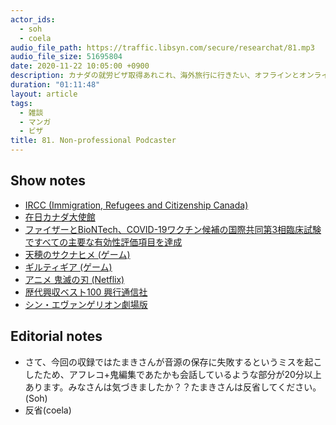 ```yaml
---
actor_ids:
  - soh
  - coela
audio_file_path: https://traffic.libsyn.com/secure/researchat/81.mp3
audio_file_size: 51695804
date: 2020-11-22 10:05:00 +0900
description: カナダの就労ビザ取得あれこれ、海外旅行に行きたい、オフラインとオンラインミーティングの良さ、買いたいゲームなどについて話しました。
duration: "01:11:48"
layout: article
tags:
  - 雑談
  - マンガ
  - ビザ
title: 81. Non-professional Podcaster
---
```


## Show notes
- [IRCC (Immigration, Refugees and Citizenship Canada)](https://www.canada.ca/en/immigration-refugees-citizenship.html)
- [在日カナダ大使館](https://www.canadainternational.gc.ca/japan-japon/index.aspx?lang=jpn)
- [ファイザーとBioNTech、COVID-19ワクチン候補の国際共同第3相臨床試験ですべての主要な有効性評価項目を達成](https://www.pfizer.co.jp/pfizer/company/press/2020/2020_11_19.html)
- [天穂のサクナヒメ (ゲーム)](https://www.marv.jp/special/game/sakuna/)
- [ギルティギア (ゲーム)](https://www.guiltygearx.com/)
- [アニメ 鬼滅の刃 (Netflix)](https://www.netflix.com/watch/81091395)
- [歴代興収ベスト100 興行通信社](http://www.kogyotsushin.com/archives/alltime/)
- [シン・エヴァンゲリオン劇場版](https://www.evangelion.co.jp/)

## Editorial notes
- さて、今回の収録ではたまきさんが音源の保存に失敗するというミスを起こしたため、アフレコ+鬼編集であたかも会話しているような部分が20分以上あります。みなさんは気づきましたか？？たまきさんは反省してください。(Soh)
- 反省(coela)
